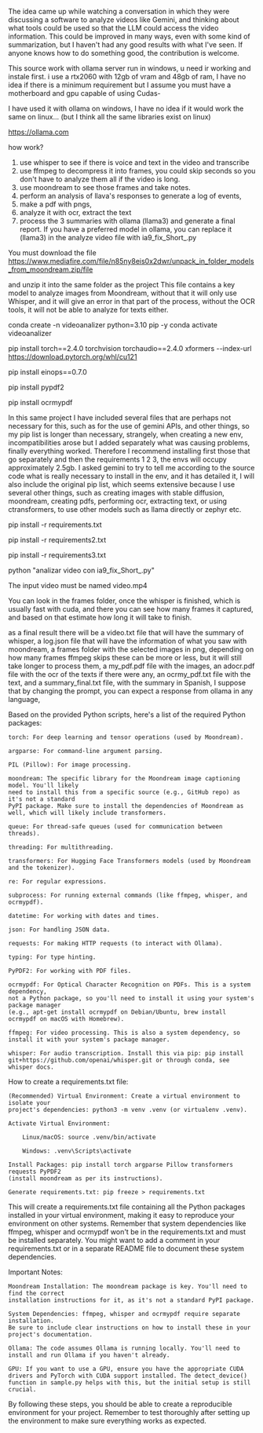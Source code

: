 The idea came up while watching a conversation in which they were discussing a software to analyze videos like Gemini, 
and thinking about what tools could be used so that the LLM could access the video information. This could be improved
in many ways, even with some kind of summarization, but I haven't had any good results with what I've seen.
If anyone knows how to do something good, the contribution is welcome.


This source work with ollama server run in windows, u need ir working and instale first.
i use a rtx2060 with 12gb of vram and 48gb of ram, 
I have no idea if there is a minimum requirement but I assume you must have a motherboard and gpu capable of using Cudas-

I have used it with ollama on windows, I have no idea if it would work the same on linux... 
(but I think all the same libraries exist on linux)

https://ollama.com

how work?

1) use whisper to see if there is voice and text in the video and transcribe
2) use ffmpeg to decompress it into frames, you could skip seconds so you don't have to analyze them all if the video is long.
3) use moondream to see those frames and take notes.
4) perform an analysis of llava's responses to generate a log of events,
5) make a pdf with pngs,
6) analyze it with ocr, extract the text
7) process the 3 summaries with ollama (llama3) and generate a final report.
   If you have a preferred model in ollama, you can replace it (llama3) in the analyze video file with ia9_fix_Short_.py
   
You must download the file
https://www.mediafire.com/file/n85ny8eis0x2dwr/unpack_in_folder_models_from_moondream.zip/file

and unzip it into the same folder as the project
This file contains a key model to analyze images from Moondream, without that it will only use Whisper, and it will give an error in that part of the process, without the OCR tools, it will not be able to analyze for texts either.

conda create -n videoanalizer python=3.10 pip -y
conda activate videoanalizer

pip install torch==2.4.0 torchvision torchaudio==2.4.0 xformers  --index-url https://download.pytorch.org/whl/cu121

pip install einops==0.7.0

pip install pypdf2

pip install ocrmypdf

In this same project I have included several files that are perhaps not necessary for this, such as for the use of gemini APIs,
and other things, so my pip list is longer than necessary, strangely, when creating a new env,
incompatibilities arose but I added separately what was causing problems, finally everything worked.
Therefore I recommend installing first those that go separately and then the requirements 1 2 3,
the envs will occupy approximately 2.5gb.
I asked gemini to try to tell me according to the source code what is really necessary to install
in the env, and it has detailed it, I will also include the original pip list, which seems extensive
because I use several other things, such as creating images with stable diffusion, moondream,
creating pdfs, performing ocr, extracting text, or using ctransformers, to use other models such as llama directly or zephyr etc.

pip install -r requirements.txt

pip install -r requirements2.txt

pip install -r requirements3.txt


python "analizar video con ia9_fix_Short_.py"

The input video must be named video.mp4

You can look in the frames folder, once the whisper is finished, 
which is usually fast with cuda, and there you can see how many frames it captured,
and based on that estimate how long it will take to finish.

as a final result there will be a video.txt file that will have the summary of whisper, a log.json 
file that will have the information of what you saw with moondream, a frames folder with the selected images in png,
depending on how many frames ffmpeg skips these can be more or less, but it will still take longer to process them,
a my_pdf.pdf file with the images, an adocr.pdf file with the ocr of the texts if there were any, an ocrmy_pdf.txt
file with the text, and a summary_final.txt file, with the summary in Spanish, I suppose that by changing the prompt,
you can expect a response from ollama in any language,




Based on the provided Python scripts, here's a list of the required Python packages:

    torch: For deep learning and tensor operations (used by Moondream).

    argparse: For command-line argument parsing.

    PIL (Pillow): For image processing.

    moondream: The specific library for the Moondream image captioning model. You'll likely
    need to install this from a specific source (e.g., GitHub repo) as it's not a standard 
    PyPI package. Make sure to install the dependencies of Moondream as well, which will likely include transformers.

    queue: For thread-safe queues (used for communication between threads).

    threading: For multithreading.

    transformers: For Hugging Face Transformers models (used by Moondream and the tokenizer).

    re: For regular expressions.

    subprocess: For running external commands (like ffmpeg, whisper, and ocrmypdf).

    datetime: For working with dates and times.

    json: For handling JSON data.

    requests: For making HTTP requests (to interact with Ollama).

    typing: For type hinting.

    PyPDF2: For working with PDF files.

    ocrmypdf: For Optical Character Recognition on PDFs. This is a system dependency,
    not a Python package, so you'll need to install it using your system's package manager 
    (e.g., apt-get install ocrmypdf on Debian/Ubuntu, brew install ocrmypdf on macOS with Homebrew).

    ffmpeg: For video processing. This is also a system dependency, so install it with your system's package manager.

    whisper: For audio transcription. Install this via pip: pip install 
    git+https://github.com/openai/whisper.git or through conda, see whisper docs.

How to create a requirements.txt file:

    (Recommended) Virtual Environment: Create a virtual environment to isolate your 
    project's dependencies: python3 -m venv .venv (or virtualenv .venv).

    Activate Virtual Environment:

        Linux/macOS: source .venv/bin/activate

        Windows: .venv\Scripts\activate

    Install Packages: pip install torch argparse Pillow transformers requests PyPDF2 
    (install moondream as per its instructions).

    Generate requirements.txt: pip freeze > requirements.txt

This will create a requirements.txt file containing all the Python packages installed
in your virtual environment, making it easy to reproduce your environment on other systems.
Remember that system dependencies like ffmpeg, whisper and ocrmypdf won't be in the requirements.txt
and must be installed separately. You might want to add a comment in your requirements.txt
or in a separate README file to document these system dependencies.

Important Notes:

    Moondream Installation: The moondream package is key. You'll need to find the correct
    installation instructions for it, as it's not a standard PyPI package.

    System Dependencies: ffmpeg, whisper and ocrmypdf require separate installation.
    Be sure to include clear instructions on how to install these in your project's documentation.

    Ollama: The code assumes Ollama is running locally. You'll need to install and run Ollama if you haven't already.

    GPU: If you want to use a GPU, ensure you have the appropriate CUDA drivers and PyTorch with CUDA support installed. The detect_device() function in sample.py helps with this, but the initial setup is still crucial.

By following these steps, you should be able to create a reproducible environment for your project. Remember to test thoroughly after setting up the environment to make sure everything works as expected.
